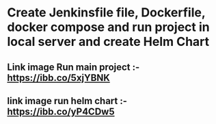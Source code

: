 # Create Jenkinsfile file, Dockerfile, docker compose and run project in local server and create Helm Chart
## Link image Run main project :- https://ibb.co/5xjYBNK
## link image run helm chart :- https://ibb.co/yP4CDw5
